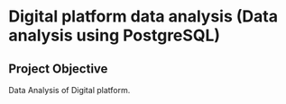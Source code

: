# Digital platform data analysis (Data analysis using PostgreSQL)
## Project Objective
Data Analysis of Digital platform. 
